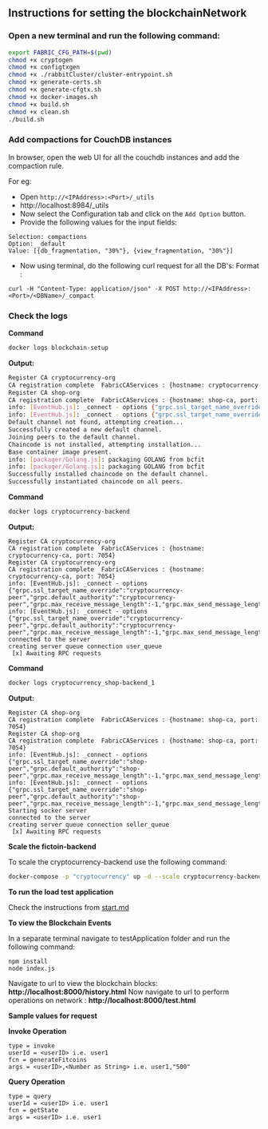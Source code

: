 ## Instructions for setting the blockchainNetwork

### Open a new terminal and run the following command:
```bash
export FABRIC_CFG_PATH=$(pwd)
chmod +x cryptogen
chmod +x configtxgen
chmod +x ./rabbitCluster/cluster-entrypoint.sh
chmod +x generate-certs.sh
chmod +x generate-cfgtx.sh
chmod +x docker-images.sh
chmod +x build.sh
chmod +x clean.sh
./build.sh
```

### Add compactions for CouchDB instances

In browser, open the web UI for all the couchdb instances and add the compaction rule.

For eg:
* Open  ```http://<IPAddress>:<Port>/_utils```
* http://localhost:8984/_utils
* Now select the Configuration tab and click on the `Add Option` button.
* Provide the following values for the input fields:
```
Selection: compactions
Option: _default
Value: [{db_fragmentation, "30%"}, {view_fragmentation, "30%"}]
```
* Now using terminal, do the following curl request for all the DB's:
Format :
```
curl -H "Content-Type: application/json" -X POST http://<IPAddress>:<Port>/<DBName>/_compact
```
###  Check the logs

**Command**
```bash
docker logs blockchain-setup
```
**Output:**
```bash
Register CA cryptocurrency-org
CA registration complete  FabricCAServices : {hostname: cryptocurrency-ca, port: 7054}
Register CA shop-org
CA registration complete  FabricCAServices : {hostname: shop-ca, port: 7054}
info: [EventHub.js]: _connect - options {"grpc.ssl_target_name_override":"shop-peer","grpc.default_authority":"shop-peer"}
info: [EventHub.js]: _connect - options {"grpc.ssl_target_name_override":"cryptocurrency-peer","grpc.default_authority":"cryptocurrency-peer"}
Default channel not found, attempting creation...
Successfully created a new default channel.
Joining peers to the default channel.
Chaincode is not installed, attempting installation...
Base container image present.
info: [packager/Golang.js]: packaging GOLANG from bcfit
info: [packager/Golang.js]: packaging GOLANG from bcfit
Successfully installed chaincode on the default channel.
Successfully instantiated chaincode on all peers.
```


**Command**
```bash
docker logs cryptocurrency-backend
```
**Output:**
```
Register CA cryptocurrency-org
CA registration complete  FabricCAServices : {hostname: cryptocurrency-ca, port: 7054}
Register CA cryptocurrency-org
CA registration complete  FabricCAServices : {hostname: cryptocurrency-ca, port: 7054}
info: [EventHub.js]: _connect - options {"grpc.ssl_target_name_override":"cryptocurrency-peer","grpc.default_authority":"cryptocurrency-peer","grpc.max_receive_message_length":-1,"grpc.max_send_message_length":-1}
info: [EventHub.js]: _connect - options {"grpc.ssl_target_name_override":"cryptocurrency-peer","grpc.default_authority":"cryptocurrency-peer","grpc.max_receive_message_length":-1,"grpc.max_send_message_length":-1}
connected to the server
creating server queue connection user_queue
 [x] Awaiting RPC requests
```

**Command**
```bash
docker logs cryptocurrency_shop-backend_1
```
**Output:**
```
Register CA shop-org
CA registration complete  FabricCAServices : {hostname: shop-ca, port: 7054}
Register CA shop-org
CA registration complete  FabricCAServices : {hostname: shop-ca, port: 7054}
info: [EventHub.js]: _connect - options {"grpc.ssl_target_name_override":"shop-peer","grpc.default_authority":"shop-peer","grpc.max_receive_message_length":-1,"grpc.max_send_message_length":-1}
info: [EventHub.js]: _connect - options {"grpc.ssl_target_name_override":"shop-peer","grpc.default_authority":"shop-peer","grpc.max_receive_message_length":-1,"grpc.max_send_message_length":-1}
Starting socker server
connected to the server
creating server queue connection seller_queue
 [x] Awaiting RPC requests
```

**Scale the fictoin-backend**

To scale the cryptocurrency-backend use the following command:
```bash
docker-compose -p "cryptocurrency" up -d --scale cryptocurrency-backend=<No of conatiners>
```

**To run the load test application**

Check the instructions from [start.md](https://github.com/IBM/secret-map-dashboard/blob/master/containers/blockchain/cliLoadTester/start.md)

**To view the Blockchain Events**

In a separate terminal navigate to testApplication folder and run the following command:
```
npm install
node index.js
```
Navigate to url to view the blockchain blocks: **http://localhost:8000/history.html**
Now navigate to url to perform operations on network : **http://localhost:8000/test.html**

**Sample  values for request**

**Invoke Operation**
```
type = invoke
userId = <userID> i.e. user1
fcn = generateFitcoins
args = <userID>,<Number as String> i.e. user1,"500"
```

**Query Operation**
```
type = query
userId = <userID> i.e. user1
fcn = getState
args = <userID> i.e. user1
```
